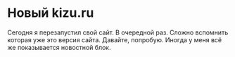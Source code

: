 # Новый kizu.ru

Сегодня я перезапустил свой сайт. В очередной раз. Сложно вспомнить которая уже это версия сайта. Давайте, попробую.
Иногда у меня всё же показывается новостной блок.


